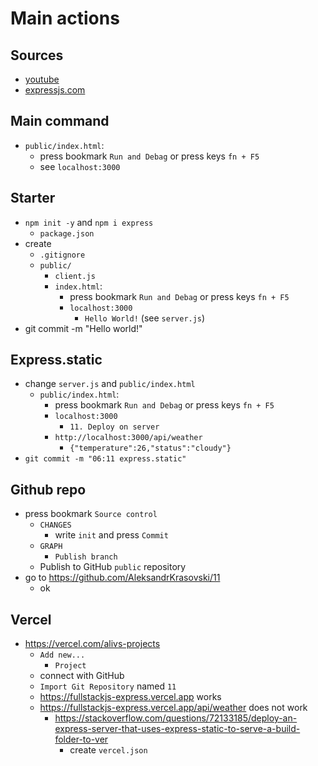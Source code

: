 # Main actions

## Sources

* [youtube](https://youtu.be/GOHUi53UDLc?si=qyUNBcYyx4UAqLFY)
* [expressjs.com](https://expressjs.com/ru/starter/hello-world.html)

## Main command

* `public/index.html`:
  *  press bookmark `Run and Debag` or press keys `fn + F5`
    * see `localhost:3000`

## Starter

* `npm init -y` and `npm i express`
  * `package.json`
* create
  * `.gitignore`
  * `public/`
    * `client.js`
    * `index.html`:
      *  press bookmark `Run and Debag` or press keys `fn + F5`
        * `localhost:3000`
          * `Hello World!` (see `server.js`)
* git commit -m "Hello world!"

## Express.static

* change `server.js` and `public/index.html`
  * `public/index.html`:
    *  press bookmark `Run and Debag` or press keys `fn + F5`
      * `localhost:3000`
        * `11. Deploy on server`
      * `http://localhost:3000/api/weather`
        * `{"temperature":26,"status":"cloudy"}`
* `git commit -m "06:11 express.static"`

## Github repo

* press bookmark `Source control`
  * `CHANGES`
    * write `init` and press `Commit`
  * `GRAPH`
    * `Publish branch`
  * Publish to GitHub `public` repository
* go to <https://github.com/AleksandrKrasovski/11>
  * ok

## Vercel

* <https://vercel.com/alivs-projects>
  * `Add new...` 
    * `Project`
  * connect with GitHub
  * `Import Git Repository` named `11`
  * <https://fullstackjs-express.vercel.app> works
  * <https://fullstackjs-express.vercel.app/api/weather> does not work
    * <https://stackoverflow.com/questions/72133185/deploy-an-express-server-that-uses-express-static-to-serve-a-build-folder-to-ver>
      * create `vercel.json`

